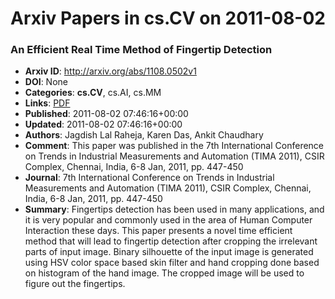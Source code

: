 # Arxiv Papers in cs.CV on 2011-08-02
### An Efficient Real Time Method of Fingertip Detection
- **Arxiv ID**: http://arxiv.org/abs/1108.0502v1
- **DOI**: None
- **Categories**: **cs.CV**, cs.AI, cs.MM
- **Links**: [PDF](http://arxiv.org/pdf/1108.0502v1)
- **Published**: 2011-08-02 07:46:16+00:00
- **Updated**: 2011-08-02 07:46:16+00:00
- **Authors**: Jagdish Lal Raheja, Karen Das, Ankit Chaudhary
- **Comment**: This paper was published in the 7th International Conference on
  Trends in Industrial Measurements and Automation (TIMA 2011), CSIR Complex,
  Chennai, India, 6-8 Jan, 2011, pp. 447-450
- **Journal**: 7th International Conference on Trends in Industrial Measurements
  and Automation (TIMA 2011), CSIR Complex, Chennai, India, 6-8 Jan, 2011, pp.
  447-450
- **Summary**: Fingertips detection has been used in many applications, and it is very popular and commonly used in the area of Human Computer Interaction these days. This paper presents a novel time efficient method that will lead to fingertip detection after cropping the irrelevant parts of input image. Binary silhouette of the input image is generated using HSV color space based skin filter and hand cropping done based on histogram of the hand image. The cropped image will be used to figure out the fingertips.



